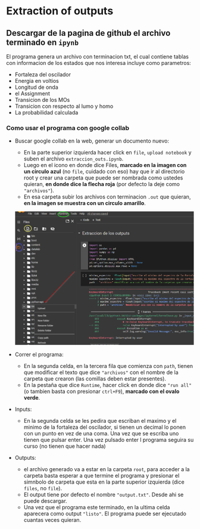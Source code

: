 # Extraction of outputs


## Descargar de la pagina de github el archivo terminado en ``ipynb``

El programa genera un archivo con terminacion txt, el cual contiene tablas con informacion de los estados que nos interesa incluye como parametros:
* Fortaleza del oscilador
* Energia en voltios
* Longitud de onda
* el Assignment
* Transicion de los MOs
* Transicion con respecto al lumo y homo
* La probabilidad calculada
### Como usar el programa con google collab

* Buscar google collab en la web, generar un documento nuevo:
    *  En la parte superior izquierda hacer click en ``file``, ``upload notebook`` y suben el archivo ``extraccion_outs.ipynb``.
    *  Luego en el icono en donde dice Files, **marcado en la imagen con un circulo azul** (no ``file``, cuidado con eso) hay que ir al directorio root y crear una carpeta que puede ser nombrada como ustedes quieran, **en donde dice la flecha roja** (por defecto la deje como ``"archivos"``).
    *  En esa carpeta subir los archivos con terminacion ``.out`` que quieran, **en la imagen se muestra con un circulo amarillo**.

    ![](images\googllecollabhelper.png)
* Correr el programa:
    * En la segunda celda, en la tercera fila que comienza con ``path``, tienen que modificar el texto que dice ``"archivos"`` con el nombre de la carpeta que crearon (las comillas deben estar presentes).
    * En la pestaña que dice ``Runtime``, hacer click en donde dice ``"run all"`` (o tambien basta con presionar ``ctrl+F9``), **marcado con el ovalo verde**.
* Inputs:
    * En la segunda celda se les pedira que escriban el maximo y el minimo de la fortaleza del oscilador, si tienen un decimal lo ponen con un punto en vez de una coma. Una vez que se escriba uno tienen que pulsar enter. Una vez pulsado enter l programa seguira su curso (no tienen que hacer nada)
* Outputs:
    * el archivo generado va a estar en la carpeta ``root``, para acceder a la carpeta basta esperar a que termine el programa y presionar el simnbolo de carpeta que esta en la parte superior izquierda (dice ``files``, no ``file``).
    * El output tiene por defecto el nombre ``"output.txt"``. Desde ahi se puede descargar.
    * Una vez que el programa este terminado, en la ultima celda aparecera como output ``"listo"``. El programa puede ser ejecutado cuantas veces quieran.


